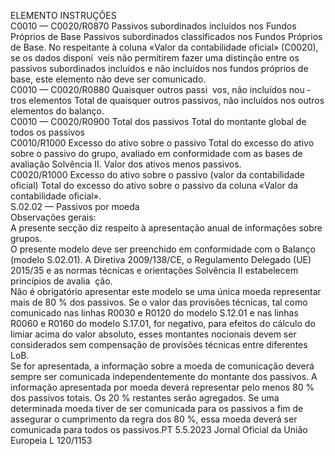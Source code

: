  
ELEMENTO  INSTRUÇÕES  
C0010 — 
C0020/R0870  Passivos subordinados 
incluídos nos Fundos 
Próprios de Base  Passivos subordinados classificados nos Fundos Próprios de Base. 
No respeitante à coluna «Valor da contabilidade oficial» (C0020), se os dados disponí ­
veis não permitirem fazer uma distinção entre os passivos subordinados incluídos e não 
incluídos nos fundos próprios de base, este elemento não deve ser comunicado.  
C0010 — 
C0020/R0880  Quaisquer outros passi ­
vos, não incluídos nou ­
tros elementos  Total de quaisquer outros passivos, não incluídos nos outros elementos do balanço.  
C0010 — 
C0020/R0900  Total dos passivos  Total do montante global de todos os passivos  
C0010/R1000  Excesso do ativo sobre o 
passivo  Total do excesso do ativo sobre o passivo do grupo, avaliado em conformidade com as 
bases de avaliação Solvência II. Valor dos ativos menos passivos.  
C0020/R1000  Excesso do ativo sobre o 
passivo 
(valor da contabilidade 
oficial)  Total do excesso do ativo sobre o passivo da coluna «Valor da contabilidade oficial».  
S.02.02 — Passivos por moeda  
Observações gerais:  
A presente secção diz respeito à apresentação anual de informações sobre grupos.  
O presente modelo deve ser preenchido em conformidade com o Balanço (modelo S.02.01). A Diretiva 2009/138/CE, o 
Regulamento Delegado (UE) 2015/35 e as normas técnicas e orientações Solvência II estabelecem princípios de avalia ­
ção.  
Não é obrigatório apresentar este modelo se uma única moeda representar mais de 80 % dos passivos. Se o valor das 
provisões técnicas, tal como comunicado nas linhas R0030 e R0120 do modelo S.12.01 e nas linhas R0060 e R0160 
do modelo S.17.01, for negativo, para efeitos do cálculo do limiar acima do valor absoluto, esses montantes nocionais 
devem ser considerados sem compensação de provisões técnicas entre diferentes LoB.  
Se for apresentada, a informação sobre a moeda de comunicação deverá sempre ser comunicada independentemente do 
montante dos passivos. A informação apresentada por moeda deverá representar pelo menos 80 % dos passivos totais. 
Os 20 % restantes serão agregados. Se uma determinada moeda tiver de ser comunicada para os passivos a fim de 
assegurar o cumprimento da regra dos 80 %, essa moeda deverá ser comunicada para todos os passivos.PT  5.5.2023 Jornal Oficial da União Europeia L 120/1153